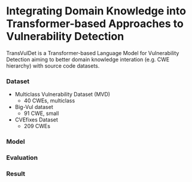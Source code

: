 # Integrating Domain Knowledge into Transformer-based Approaches to Vulnerability Detection

TransVulDet is a Transformer-based Language Model for Vulnerability Detection aiming to better domain knowledge interation (e.g. CWE hierarchy) with source code datasets.

### Dataset
* Multiclass Vulnerability Dataset (MVD)
  * 40 CWEs, multiclass
* Big-Vul dataset
  * 91 CWE, small
* CVEfixes Dataset
  * 209 CWEs

### Model

### Evaluation

### Result
